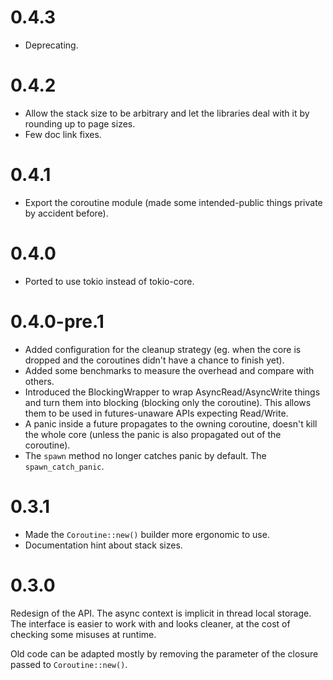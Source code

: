 # 0.4.3

* Deprecating.

# 0.4.2

* Allow the stack size to be arbitrary and let the libraries deal with it by
  rounding up to page sizes.
* Few doc link fixes.

# 0.4.1

* Export the coroutine module (made some intended-public things private by
  accident before).

# 0.4.0

* Ported to use tokio instead of tokio-core.

# 0.4.0-pre.1

* Added configuration for the cleanup strategy (eg. when the core is dropped and
  the coroutines didn't have a chance to finish yet).
* Added some benchmarks to measure the overhead and compare with others.
* Introduced the BlockingWrapper to wrap AsyncRead/AsyncWrite things and turn
  them into blocking (blocking only the coroutine). This allows them to be used
  in futures-unaware APIs expecting Read/Write.
* A panic inside a future propagates to the owning coroutine, doesn't kill the
  whole core (unless the panic is also propagated out of the coroutine).
* The `spawn` method no longer catches panic by default. The
  `spawn_catch_panic`.

# 0.3.1

* Made the `Coroutine::new()` builder more ergonomic to use.
* Documentation hint about stack sizes.

# 0.3.0

Redesign of the API. The async context is implicit in thread local storage. The
interface is easier to work with and looks cleaner, at the cost of checking some
misuses at runtime.

Old code can be adapted mostly by removing the parameter of the closure passed
to `Coroutine::new()`.
